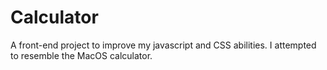 # Calculator

A front-end project to improve my javascript and CSS abilities. I attempted to resemble the MacOS calculator.